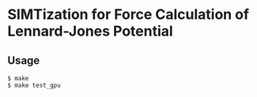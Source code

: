 # SIMTization for Force Calculation of Lennard-Jones Potential

## Usage 

    $ make
    $ make test_gpu
